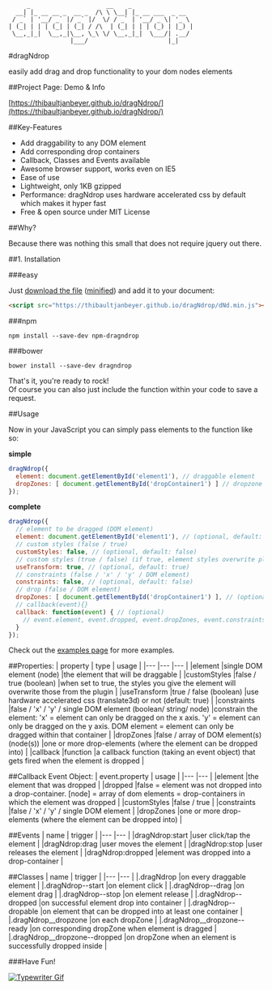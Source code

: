 ```text
     _                     __    _
  __| |_ __ __ _  __ _  /\ \ \__| |_ __ ___  _ __
 / _` | '__/ _` |/ _` |/  \/ / _` | '__/ _ \| '_ \
| (_| | | | (_| | (_| / /\  | (_| | | | (_) | |_) |
 \__,_|_|  \__,_|\__, \_\ \/ \__,_|_|  \___/| .__/
                 |___/                      |_|
```

#dragNdrop

easily add drag and drop functionality to your dom nodes elements

##Project Page: Demo & Info

[https://thibaultjanbeyer.github.io/dragNdrop/](https://thibaultjanbeyer.github.io/dragNdrop/)

##Key-Features

- Add draggability to any DOM element
- Add corresponding drop containers
- Callback, Classes and Events available
- Awesome browser support, works even on IE5
- Ease of use
- Lightweight, only 1KB gzipped
- Performance: dragNdrop uses hardware accelerated css by default which makes it hyper fast 
- Free & open source under MIT License

##Why?

Because there was nothing this small that does not require jquery out there.


##1. Installation

###easy

Just [download the file](https://github.com/ThibaultJanBeyer/dragNdrop/blob/master/dist/dragNdrop.js) ([minified](https://github.com/ThibaultJanBeyer/dragNdrop/blob/master/dist/dNd.min.js)) and add it to your document:  
```html
<script src="https://thibaultjanbeyer.github.io/dragNdrop/dNd.min.js"></script>
```

###npm

```
npm install --save-dev npm-dragndrop
```

###bower

```
bower install --save-dev dragndrop
```

That's it, you're ready to rock!  
Of course you can also just include the function within your code to save a request.


##Usage

Now in your JavaScript you can simply pass elements to the function like so:

**simple**
```javascript
dragNdrop({
  element: document.getElementById('element1'), // draggable element
  dropZones: [ document.getElementById('dropContainer1') ] // dropzone (optional)
});
```
**complete**
```javascript
dragNdrop({
  // element to be dragged (DOM element)
  element: document.getElementById('element1'), // (optional, default: '#dragNdrop-element')
  // custom styles (false / true)
  customStyles: false, // (optional, default: false)
  // custom styles (true / false) (if true, element styles overwrite plugin styles)
  useTransform: true, // (optional, default: true)
  // constraints (false / 'x' / 'y' / DOM element)
  constraints: false, // (optional, default: false)
  // drop (false / DOM element)
  dropZones: [ document.getElementById('dropContainer1') ], // (optional, default: '#dragNdrop-dropZone')
  // callback(event){}
  callback: function(event) { // (optional)
    // event.element, event.dropped, event.dropZones, event.constraints, event.customStyles
  }
});
```
Check out the [examples page](https://thibaultjanbeyer.github.io/dragNdrop/) for more examples.


##Properties:
| property | type | usage |
|--- |--- |--- |
|element |single DOM element (node) |the element that will be draggable |
|customStyles |false / true (boolean) |when set to true, the styles you give the element will overwrite those from the plugin |
|useTransform |true / false (boolean) |use hardware accelerated css (translate3d) or not (default: true) |
|constraints |false / 'x' / 'y' / single DOM element (boolean/ string/ node) |constrain the element: 'x' = element can only be dragged on the x axis. 'y' = element can only be dragged on the y axis. DOM element = element can only be dragged within that container |
|dropZones |false / array of DOM element(s) (node(s)) |one or more drop-elements (where the element can be dropped into) |
|callback |function |a callback function (taking an event object) that gets fired when the element is dropped |

##Callback Event Object:
| event.property | usage |
|--- |--- |
|element |the element that was dropped |
|dropped |false = element was not dropped into a drop-container. [node] = array of dom elements = drop-containers in which the element was dropped |
|customStyles |false / true |
|constraints |false / 'x' / 'y' / single DOM element |
|dropZones |one or more drop-elements (where the element can be dropped into) |

##Events
| name | trigger |
|--- |--- |
|dragNdrop:start |user click/tap the element |
|dragNdrop:drag |user moves the element |
|dragNdrop:stop |user releases the element |
|dragNdrop:dropped |element was dropped into a drop-container |

##Classes
| name | trigger |
|--- |--- |
|.dragNdrop |on every draggable element |
|.dragNdrop--start |on element click |
|.dragNdrop--drag |on element drag |
|.dragNdrop--stop |on element release |
|.dragNdrop--dropped |on successful element drop into container |
|.dragNdrop--dropable |on element that can be dropped into at least one container |
|.dragNdrop__dropzone |on each dropZone |
|.dragNdrop__dropzone--ready |on corresponding dropZone when element is dragged |
|.dragNdrop__dropzone--dropped |on dropZone when an element is successfully dropped inside |

###Have Fun!

[![Typewriter Gif](https://thibaultjanbeyer.github.io/dragNdrop/typewriter.gif)](http://thibaultjanbeyer.com/)
